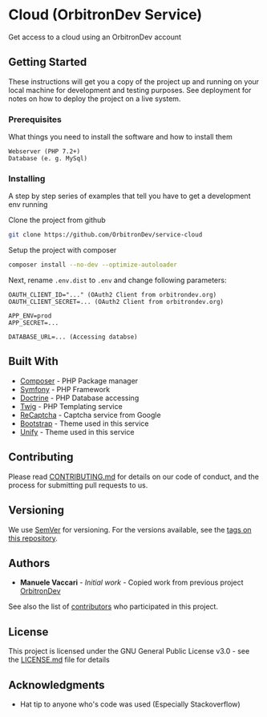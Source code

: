 # Cloud (OrbitronDev Service)

Get access to a cloud using an OrbitronDev account

## Getting Started

These instructions will get you a copy of the project up and running on your local machine for development and testing purposes. See deployment for notes on how to deploy the project on a live system.

### Prerequisites

What things you need to install the software and how to install them

```
Webserver (PHP 7.2+)
Database (e. g. MySql)
```

### Installing

A step by step series of examples that tell you have to get a development env running

Clone the project from github

```bash
git clone https://github.com/OrbitronDev/service-cloud
```

Setup the project with composer

```bash
composer install --no-dev --optimize-autoloader
```

Next, rename `.env.dist` to `.env` and change following parameters:

```
OAUTH_CLIENT_ID="..." (OAuth2 Client from orbitrondev.org)
OAUTH_CLIENT_SECRET=... (OAuth2 Client from orbitrondev.org)

APP_ENV=prod
APP_SECRET=...

DATABASE_URL=... (Accessing databse)
```

## Built With

* [Composer](https://getcomposer.org) - PHP Package manager
* [Symfony](https://symfony.com) - PHP Framework
* [Doctrine](https://www.doctrine-project.org) - PHP Database accessing
* [Twig](https://twig.symfony.com) - PHP Templating service
* [ReCaptcha](https://www.google.com/recaptcha) - Captcha service from Google
* [Bootstrap](https://getbootstrap.com) - Theme used in this service
* [Unify](https://wrapbootstrap.com/theme/unify-responsive-website-template-WB0412697) - Theme used in this service

## Contributing

Please read [CONTRIBUTING.md](CONTRIBUTING.md) for details on our code of conduct, and the process for submitting pull requests to us.

## Versioning

We use [SemVer](http://semver.org/) for versioning. For the versions available, see the [tags on this repository](https://github.com/OrbitronDev/service-cloud/tags). 

## Authors

* **Manuele Vaccari** - *Initial work* - Copied work from previous project [OrbitronDev](https://github.com/D3strukt0r/OrbitronDev)

See also the list of [contributors](https://github.com/OrbitronDev/service-cloud/contributors) who participated in this project.

## License

This project is licensed under the GNU General Public License v3.0 - see the [LICENSE.md](LICENSE.md) file for details

## Acknowledgments

* Hat tip to anyone who's code was used (Especially Stackoverflow)
